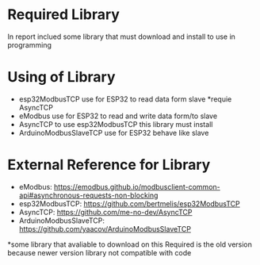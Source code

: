 # Required Library
In report inclued some library that must download and install to use in programming

# Using of Library
- esp32ModbusTCP 
use for ESP32 to read data form slave
*requie AsyncTCP
- eModbus
use for ESP32 to read and write data form/to slave
- AsyncTCP
to use esp32ModbusTCP this library must install 
- ArduinoModbusSlaveTCP
use for ESP32 behave like slave

# External Reference for Library
- eModbus: https://emodbus.github.io/modbusclient-common-api#asynchronous-requests-non-blocking
- esp32ModbusTCP: https://github.com/bertmelis/esp32ModbusTCP
- AsyncTCP: https://github.com/me-no-dev/AsyncTCP
- ArduinoModbusSlaveTCP: https://github.com/yaacov/ArduinoModbusSlaveTCP

*some library that avaliable to download on this Required is the old version because newer version library not compatible with code
